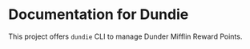 # Documentation for Dundie

This project offers `dundie` CLI to manage
Dunder Mifflin Reward Points.
